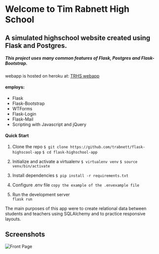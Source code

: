 # Welcome to Tim Rabnett High School
## A simulated highschool website created using Flask and Postgres.
##### This project uses many common features of Flask, Postgres and Flask-Bootstrap. 



webapp is hosted on heroku at:
[TRHS webapp](https://trhs.herokuapp.com/)


#### employs:

+ Flask
+ Flask-Bootstrap
+ WTForms
+ Flask-Login
+ Flask-Mail
+ Scripting with Javascript and jQuery

#### Quick Start
1. Clone the repo
``
 $ git clone https://github.com/trabnett/flask-highscool-app
``
``
 $ cd flask-highschool-app
``

2. Initialize and activate a virtualenv
``
$ virtualenv venv
``
``
$ source venv/bin/activate
``
3. Install dependencies
``
$ pip install -r requirements.txt
``
4. Configure .env file
``
copy the example of the .envexample file
``
5. Run the development server  
``
flask run
``

The main purposes of this app were to create relational data between students and teachers using SQLAlchemy and to practice responsive layouts. 

## Screenshots
![Front Page]()